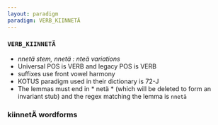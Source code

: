 ```yaml
---
layout: paradigm
paradigm: VERB_KIINNETÄ
---
```

### ` VERB_KIINNETÄ `

* _nnetä stem, nnetä : nteä variations_
* Universal POS is VERB and legacy POS is VERB
* suffixes use front vowel harmony
* KOTUS paradigm used in their dictionary is 72-J
* The lemmas must end in * netä * (which will be deleted to form an invariant stub) and the regex matching the lemma is ` nnetä `

### kiinnetÄ wordforms


